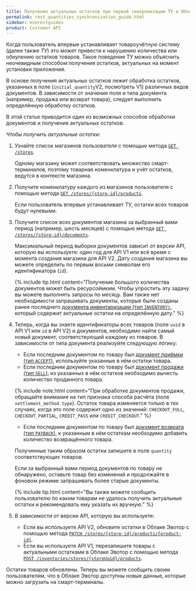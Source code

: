 ```yaml
---
title: Получение актуальных остатков при первой синхронизации ТУ и Облака Эвотор
permalink: rest_quantities_synchronization_guide.html
sidebar: evorestguides
product: Customer API
---
```


Когда пользователь впервые устанавливает товароучётную систему (далее также *ТУ*) это может привести к нарушению количества или обнулению остатков товаров. Такое поведение ТУ можно объяснить неочевидным способом получения остатков, актуальных на момент установки приложения.

В основе получения актуальных остатков лежит обработка остатков, указанных в поле (`initial_quantity`V2, посмотреть V1) различных видов документов. В зависимости от значения поля и типа документа (например, продажа или возврат товара), следует выполнить определённую обработку остатков.

В этой статье приводится один из возможных способов обработки документов и получения актуальных остатков.

*Чтобы получить актуальные остатки:*

1. Узнайте список магазинов пользователя с помощью метода [`GET /stores`](./rest_stores.html#получить-список-магазинов).

   Одному магазину может соответствовать множество смарт-терминалов, поэтому товарная номенклатура и учёт остатков, ведутся в контексте магазина.

2. Получите номенклатуру каждого из магазинов пользователя с помощью метода [`GET /stores/{store-id}/products`](./rest_products.html#получить-все-товары).

   Если пользователь впервые устанавливает ТУ, остатки всех товаров будут нулевыми.

3. Получите список всех документов магазина за выбранный вами период (например, шесть месяцев) с помощью метода [`GET /stores/{store-id}/documents`](./rest_documents.html#получить-список-документов).

   Максимальный период выборки документов зависит от версии API, которую вы используете: один год для API V1 или всё время с момента создания магазина для API V2. Дату создания магазина вы можете определить по первым восьми символам его идентификатора (`id`).

   {% include tip.html content="Получение большого количества документов может быть ресурсоёмким. Чтобы упростить эту задачу вы можете выполнять запросы по месяцу. Вам также нет необходимости запрашивать документы, которые были созданы ранее последнего [документа инвентаризации (тип `INVENTORY)`](./rest_inventory.html), который содержит актуальные остатки на определённую дату." %}

4. Теперь, когда вы знаете идентификаторы всех товаров (поле `uuid` в API V1 или `id` в API V2) и документов, необходимо найти самый новый документ, соответствующий каждому из товаров. В зависимости от типа документа реализуйте следующую логику:

   * Если последним документом по товару был [документ приёмки (тип `ACCEPT`)](./rest_accept.html), используйте указанные в нём остатки товара.
   * Если последним документом по товару был [документ продажи (тип `SELL`)](./rest_sell.html), из указанных в нём остатков необходимо вычесть количество проданного товара.

   {% include note.html content="При обработке документов продажи, обращайте внимание на тип признака способа расчёта (поле `settlement_method.type`). Остаток товара изменяется только в тех случаях, когда это поле содержит одно из значений: `CHECKOUT_FULL`, `CHECKOUT_PARTIAL`, `CREDIT_PASS` или `CREDIT_CHECKOUT`." %}

   * Если последним документом по товару был [документ возврата (тип `PAYBACK`)](./rest_payback.html), к указанным в нём остаткам необходимо добавить количество возвращённого товара.

   Полученные таким образом остатки запишите в поле `quantity` соответствующих товаров.

   Если за выбранный вами период документов по товару не обнаружено, оставьте товар без изменений и продолжайте в фоновом режиме запрашивать более старые документы.

   {% include tip.html content="Вы также можете сообщить пользователю по каким товарам не удалось получить актуальные остатки и рекомендовать ему указать их вручную." %}

5. В зависимости от версии API, которую вы используете:

   * Если вы используете API V2, обновите остатки в Облаке Эвотор с помощью метода [`PATCH /stores/{store-id}/products/{product-id}`](./rest_products.html#обновить-остатки-товара).
   * Если вы используете API V1, перезапишите товары с актуальными остатками в Облаке Эвотор с помощью метода [`POST /inventories/stores/{storeUuid}/products`](https://api.evotor.ru/docs/#tag/Tovary-i-dokumenty%2Fpaths%2F~1api.evotor.ru~1api~1v1~1inventories~1stores~1%7BstoreUuid%7D~1products%2Fpost).

Остатки товаров обновлены. Теперь вы можете сообщить своим пользователям, что в Облаке Эвотор доступны новые данные, которые можно загрузить на смарт-терминалы.
